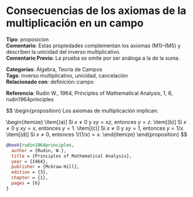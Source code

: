 # Consecuencias de los axiomas de la multiplicación en un campo

**Tipo**: proposicion  
**Comentario**: Estas propiedades complementan los axiomas (M1)–(M5) y describen la unicidad del inverso multiplicativo.  
**Comentario Previo**: La prueba se omite por ser análoga a la de la suma.  

**Categorías**: Álgebra, Teoría de Campos  
**Tags**: inverso multiplicativo, unicidad, cancelación  
**Relacionado con**: definición::campo  

**Referencia**: Rudin W., 1964, Principles of Mathematical Analysis, 1, 6, rudin1964principles  

$$
\begin{proposition}
Los axiomas de multiplicación implican:

\begin{itemize}
  \item[(a)] Si $x \ne 0$ y $xy = xz$, entonces $y = z$.
  \item[(b)] Si $x \ne 0$ y $xy = x$, entonces $y = 1$.
  \item[(c)] Si $x \ne 0$ y $xy = 1$, entonces $y = 1/x$.
  \item[(d)] Si $x \ne 0$, entonces $1/(1/x) = x$.
\end{itemize}
\end{proposition}
$$

```bibtex
@book{rudin1964principles,
  author = {Rudin, W.},
  title = {Principles of Mathematical Analysis},
  year = {1964},
  publisher = {McGraw-Hill},
  edition = {3},
  chapter = {1},
  pages = {6}
}

